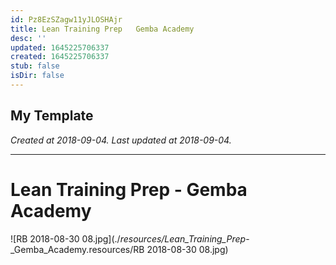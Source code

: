 ```yaml
---
id: Pz8EzSZagw11yJLOSHAjr
title: Lean Training Prep   Gemba Academy
desc: ''
updated: 1645225706337
created: 1645225706337
stub: false
isDir: false
---
```

My Template
---

_Created at 2018-09-04._
_Last updated at 2018-09-04._




---

# Lean Training Prep - Gemba Academy


![RB 2018-08-30 08.jpg](./_resources/Lean_Training_Prep_-_Gemba_Academy.resources/RB 2018-08-30 08.jpg)

